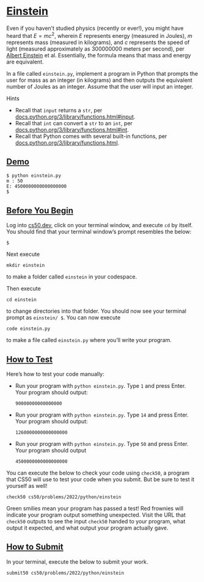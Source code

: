 # [Einstein](#einstein)

Even if you haven’t studied physics (recently or ever!), you might have
heard that $E = mc^{2}$, wherein $E$ represents energy (measured in
Joules), $m$ represents mass (measured in kilograms), and $c$ represents
the speed of light (measured approximately as 300000000 meters per
second), per [Albert
Einstein](https://en.wikipedia.org/wiki/Albert_Einstein) et al.
Essentially, the formula means that mass and energy are equivalent.

In a file called `einstein.py`, implement a program in Python that
prompts the user for mass as an integer (in kilograms) and then outputs
the equivalent number of Joules as an integer. Assume that the user will
input an integer.

Hints

- Recall that `input` returns a `str`, per
  [docs.python.org/3/library/functions.html#input](https://docs.python.org/3/library/functions.html#input).
- Recall that `int` can convert a `str` to an `int`, per
  [docs.python.org/3/library/functions.html#int](https://docs.python.org/3/library/functions.html#int).
- Recall that Python comes with several built-in functions, per
  [docs.python.org/3/library/functions.html](https://docs.python.org/3/library/functions.html).

## [Demo](#demo)

``` highlight
$ python einstein.py
m : 50
E: 4500000000000000000
$
```

## [Before You Begin](#before-you-begin)

Log into [cs50.dev](https://cs50.dev/), click on your terminal window,
and execute `cd` by itself. You should find that your terminal window’s
prompt resembles the below:

``` highlight
$
```

Next execute

``` highlight
mkdir einstein
```

to make a folder called `einstein` in your codespace.

Then execute

``` highlight
cd einstein
```

to change directories into that folder. You should now see your terminal
prompt as `einstein/ $`. You can now execute

``` highlight
code einstein.py
```

to make a file called `einstein.py` where you’ll write your program.

## [How to Test](#how-to-test)

Here’s how to test your code manually:

- Run your program with `python einstein.py`. Type `1` and press Enter.
  Your program should output:

  ``` highlight
  90000000000000000
  ```

- Run your program with `python einstein.py`. Type `14` and press Enter.
  Your program should output:

  ``` highlight
  1260000000000000000
  ```

- Run your program with `python einstein.py`. Type `50` and press Enter.
  Your program should output

  ``` highlight
  4500000000000000000
  ```

You can execute the below to check your code using `check50`, a program
that CS50 will use to test your code when you submit. But be sure to
test it yourself as well!

``` highlight
check50 cs50/problems/2022/python/einstein
```

Green smilies mean your program has passed a test! Red frownies will
indicate your program output something unexpected. Visit the URL that
`check50` outputs to see the input `check50` handed to your program,
what output it expected, and what output your program actually gave.

## [How to Submit](#how-to-submit)

In your terminal, execute the below to submit your work.

``` highlight
submit50 cs50/problems/2022/python/einstein
```
